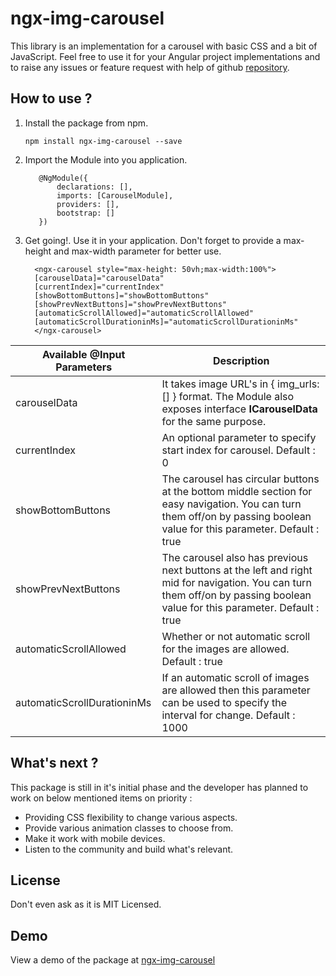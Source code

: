 # ngx-img-carousel

  
This library is an implementation for a carousel with basic CSS and a bit of JavaScript. Feel free to use it for your Angular project implementations and to raise any issues or feature request with help of github [repository](https://github.com/vishalchaturvedi50/ngx-carousel/issues).

## How to use ?

 1. Install the package from npm.

		npm install ngx-img-carousel --save

  2. Import the Module into you application. 

		    @NgModule({
				declarations: [],
				imports: [CarouselModule],
				providers: [],
				bootstrap: []
			})
3. Get going!. Use it in your application.  Don't forget to provide a max-height and max-width parameter for better use. 
 
		 <ngx-carousel style="max-height: 50vh;max-width:100%">
		 [carouselData]="carouselData"
		 [currentIndex]="currentIndex" 
		 [showBottomButtons]="showBottomButtons" 
		 [showPrevNextButtons]="showPrevNextButtons"
		 [automaticScrollAllowed]="automaticScrollAllowed"
		 [automaticScrollDurationinMs]="automaticScrollDurationinMs"
		 </ngx-carousel>
		
		
|Available @Input Parameters| Description |
|--|--|
| carouselData | It takes image URL's in { img_urls:[] } format. The Module also exposes interface **ICarouselData** for the same purpose. |
| currentIndex <optional> | An optional parameter to specify start index for carousel. Default : 0 |
|showBottomButtons| The carousel has circular buttons at the bottom middle section for easy navigation. You can turn them off/on by passing boolean value for this parameter. Default : true |
|showPrevNextButtons|The carousel also has previous next buttons at the left and right mid for navigation. You can turn them off/on by passing boolean value for this parameter. Default : true |
|automaticScrollAllowed| Whether or not automatic scroll for the images are allowed. Default : true|
|automaticScrollDurationinMs|If an automatic scroll of images are allowed then this parameter can be used to specify the interval for change. Default : 1000 |

		
## What's next ? 

This package is still in it's initial phase and the developer has planned to work on below mentioned items on priority : 

 - Providing CSS flexibility to change various aspects.
 - Provide various animation classes to choose from. 
 - Make it work with mobile devices.
 - Listen to the community and build what's relevant.

## License
Don't even ask as it is MIT Licensed.  

## Demo
View a demo of the package at [ngx-img-carousel](https://vishalchaturvedi50.github.io/ngx-img-carousel/)